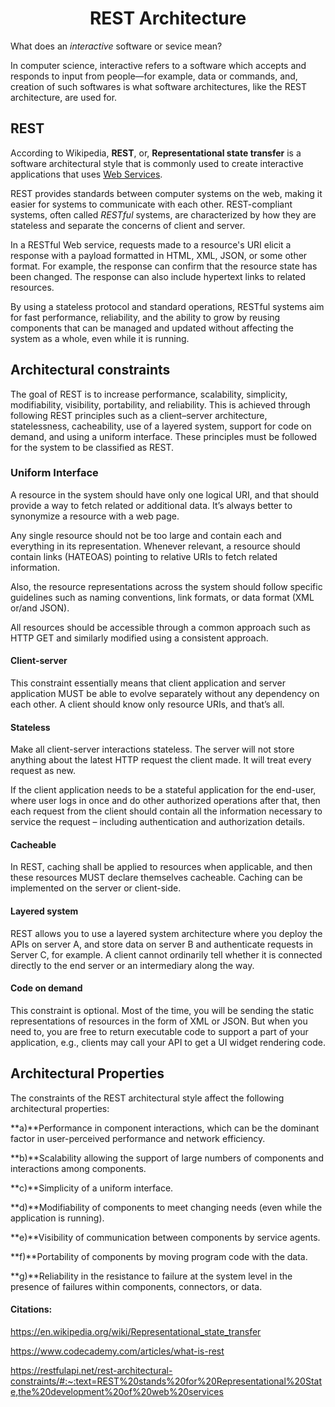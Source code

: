 # <center>REST Architecture<center>

What does an *interactive* software or sevice mean?

In computer science, interactive refers to a software which accepts and responds to input from people—for example, data or commands, and, creation of such softwares is what software architectures, like the REST architecture, are used for.

## **REST**

According to Wikipedia, **REST**, or, **Representational state transfer** is a software architectural style that is commonly used to create interactive applications that uses [Web Services](https://en.wikipedia.org/wiki/Web_service).

REST provides standards between computer systems on the web, making it easier for systems to communicate with each other. REST-compliant systems, often called *RESTful* systems, are characterized by how they are stateless and separate the concerns of client and server.

In a RESTful Web service, requests made to a resource's URI elicit a response with a payload formatted in HTML, XML, JSON, or some other format. For example, the response can confirm that the resource state has been changed. The response can also include hypertext links to related resources.

By using a stateless protocol and standard operations, RESTful systems aim for fast performance, reliability, and the ability to grow by reusing components that can be managed and updated without affecting the system as a whole, even while it is running.

## **Architectural constraints**

The goal of REST is to increase performance, scalability, simplicity, modifiability, visibility, portability, and reliability. This is achieved through following REST principles such as a client–server architecture, statelessness, cacheability, use of a layered system, support for code on demand, and using a uniform interface. These principles must be followed for the system to be classified as REST.

### **Uniform Interface**

A resource in the system should have only one logical URI, and that should provide a way to fetch related or additional data. It’s always better to synonymize a resource with a web page.

Any single resource should not be too large and contain each and everything in its representation. Whenever relevant, a resource should contain links (HATEOAS) pointing to relative URIs to fetch related information.

Also, the resource representations across the system should follow specific guidelines such as naming conventions, link formats, or data format (XML or/and JSON).

All resources should be accessible through a common approach such as HTTP GET and similarly modified using a consistent approach.

#### **Client-server**

This constraint essentially means that client application and server application MUST be able to evolve separately without any dependency on each other. A client should know only resource URIs, and that’s all.

#### **Stateless**

Make all client-server interactions stateless. The server will not store anything about the latest HTTP request the client made. It will treat every request as new.

If the client application needs to be a stateful application for the end-user, where user logs in once and do other authorized operations after that, then each request from the client should contain all the information necessary to service the request – including authentication and authorization details.

#### **Cacheable**

In REST, caching shall be applied to resources when applicable, and then these resources MUST declare themselves cacheable. Caching can be implemented on the server or client-side.

#### **Layered system**

REST allows you to use a layered system architecture where you deploy the APIs on server A, and store data on server B and authenticate requests in Server C, for example. A client cannot ordinarily tell whether it is connected directly to the end server or an intermediary along the way.

#### **Code on demand**

This constraint is optional. Most of the time, you will be sending the static representations of resources in the form of XML or JSON. But when you need to, you are free to return executable code to support a part of your application, e.g., clients may call your API to get a UI widget rendering code.

## **Architectural Properties**

The constraints of the REST architectural style affect the following architectural properties:

**a)**Performance in component interactions, which can be the dominant factor in user-perceived performance and network efficiency.

**b)**Scalability allowing the support of large numbers of components and interactions among components.

**c)**Simplicity of a uniform interface.

**d)**Modifiability of components to meet changing needs (even while the application is running).

**e)**Visibility of communication between components by service agents.

**f)**Portability of components by moving program code with the data.

**g)**Reliability in the resistance to failure at the system level in the presence of failures within components, connectors, or data.

#### Citations:

https://en.wikipedia.org/wiki/Representational_state_transfer

https://www.codecademy.com/articles/what-is-rest

https://restfulapi.net/rest-architectural-constraints/#:~:text=REST%20stands%20for%20Representational%20State,the%20development%20of%20web%20services
